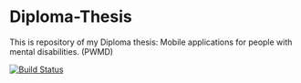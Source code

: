 Diploma-Thesis
==============

This is repository of my Diploma thesis: Mobile applications for people with mental disabilities. (PWMD)

[![Build Status](https://travis-ci.org/jraska/Diploma-Thesis.svg)](https://travis-ci.org/jraska/Diploma-Thesis)
